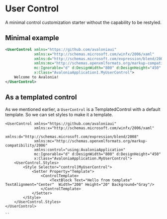 # User Control

A minimal control customization starter without the capability to be restyled.

## Minimal example

```xml
<UserControl xmlns="https://github.com/avaloniaui"
             xmlns:x="http://schemas.microsoft.com/winfx/2006/xaml"
             xmlns:d="http://schemas.microsoft.com/expression/blend/2008"
             xmlns:mc="http://schemas.openxmlformats.org/markup-compatibility/2006"
             mc:Ignorable="d" d:DesignWidth="800" d:DesignHeight="450"
             x:Class="AvaloniaApplication1.MyUserControl">
    Welcome to Avalonia!
</UserControl>
```

## As a templated control

As we mentioned earlier, a `UserControl` is a TemplatedControl with a default template.
So we can set styles to make it a template.

```xml{8-17}
<UserControl xmlns="https://github.com/avaloniaui"
             xmlns:x="http://schemas.microsoft.com/winfx/2006/xaml"
             xmlns:d="http://schemas.microsoft.com/expression/blend/2008"
             xmlns:mc="http://schemas.openxmlformats.org/markup-compatibility/2006"
             xmlns:control="using:AvaloniaApplication"
             mc:Ignorable="d" d:DesignWidth="800" d:DesignHeight="450"
             x:Class="AvaloniaApplication.MyUserControl">
    <UserControl.Styles>
        <Style Selector="control|MyUserControl">
            <Setter Property="Template">
                <ControlTemplate>
                    <TextBlock Text="Hello from template" TextAlignment="Center"  Width="200" Height="20" Background="Gray"/>
                </ControlTemplate>
            </Setter>
        </Style>
    </UserControl.Styles>
</UserControl>

``
